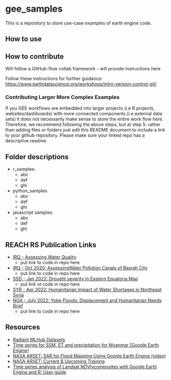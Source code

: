 # gee_samples

This is a repository to store use-case examples of earth engine code.

## How to use 

## How to contribute

Will follow a GitHub-flow collab framework - will provide instructions here

Follow these instructions for further guidance: https://www.earthdatascience.org/workshops/intro-version-control-git/

### Contributing Larger More Complex Examples

If you GEE workflows are embedded into larger projects (i.e R projects, websites/dashboards) with more connected components (i.e external data sets) it does not necessarily make sense to store the entire work flow here. Therefore, we recommend following the above steps, but at step 5: rather than adding files or folders just edit this README document to include a link to your github repository. Please make sure your linked repo has a descriptive readme.

## Folder descriptions

- r_samples:
  + abc
  + def
  + ghi
- python_samples
  + abc
  + def
  + ghi
- javascript samples
  + abc
  + def
  + ghi



## REACH RS Publication Links

- [IRQ - Assessing Water Quality](http://unosat-sdn.web.cern.ch/REACH/Iraq/2020/UNOSAT_Report_WaterQuality_Iraq_V4.pdf)
  + put link to code in repo here
- [IRQ - Oct 2020:  AssessingWater Pollution Canals of Basrah City](https://www.impact-repository.org/document/reach/44ed5647/REACH_IRQ_Factsheet_Water_Pollution_Assessment_Canals_Basrah.pdf)
  + put link to code in repo here
- [SSD - Jan 2022: Drought severity in Eastern Equatoria Map](https://reliefweb.int/map/south-sudan/south-sudan-drought-severity-eastern-equatoria-january-2022-01-february-2022)
  + put link ot code in repo here
- [SYR - Apr 2022: Humanitarian Impact of Water Shortages in Northeast Syria](https://www.impact-repository.org/document/reach/e6cdd794/REACH_SYR-Humanitarian-Impact-of-Water-Shortages-in-NES-April-2022-1.pdf)
- [NGA - July 2022: Yobe Floods: Displacement and Humanitarian Needs Brief ](https://www.impact-repository.org/document/reach/6b1d770d/REACH_NGA_Yobe_Floods_Brief.pdf)
  + put link to code in repo here

## Resources

- [Radiant MLHub Datasets](https://mlhub.earth/datasets?search=landcovernet)
- [Time series for SSM, ET and precipitation for Myanmar [Google Earth Engine]](https://knowyourspace.dk/tag/systemindex/)
- [NASA ARSET:  SAR for Flood Mapping Using Google Earth Engine (video)](https://www.youtube.com/watch?v=4Y2giuRPCuc&t=338s)
- [NASA ARSET: Current & Upcoming Training](https://appliedsciences.nasa.gov/what-we-do/capacity-building/arset)
- [Time series analysis of Landsat NDVIvcomposites with Google Earth Engine and R: User guide](https://www.researchgate.net/profile/Zlatka-Pironkova/publication/329390584_Time_series_analysis_of_Landsat_NDVI_composites_with_Google_Earth_Engine_and_R_User_guide_-_Science_and_Research_Technical_Manual_TM-06/links/5c065725a6fdcc315f9b19e3/Time-series-analysis-of-Landsat-NDVI-composites-with-Google-Earth-Engine-and-R-User-guide-Science-and-Research-Technical-Manual-TM-06.pdf)
